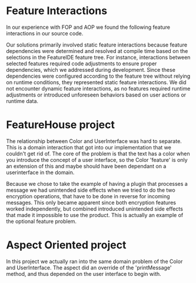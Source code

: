 # Feature Interactions
In our experience with FOP and AOP we found the following feature interactions in our source code.

Our solutions primarily involved static feature interactions because feature dependencies were determined and resolved at compile time based on the selections in the FeatureIDE feature tree. For instance, interactions between selected features required code adjustments to ensure proper dependencies, which we addressed during development. Since these dependencies were configured according to the feature tree without relying on runtime conditions, they represented static feature interactions. We did not encounter dynamic feature interactions, as no features required runtime adjustments or introduced unforeseen behaviors based on user actions or runtime data.

# FeatureHouse project

The relationship between Color and UserInterface was hard to separate. This is a domain interaction that got into our implementation that we couldn't get rid of. The core of the problem is that the text has a color when you introduce the concept of a user interface, so the Color 'feature' is only an extension of this and maybe should have been dependant on a userinterface in the domain.

Because we chose to take the example of having a plugin that processes a message we had unintended side effects when we tried to do the two encryption operations, that have to be done in reverse for incoming messages. This only became apparent since both encryption features worked independently, but combined introduced unintended side effects
that made it impossible to use the product. This is actually an example of the optional feature problem.

# Aspect Oriented project
In this project we actually ran into the same domain problem of the Color and UserInterface. The aspect did an override of the 'printMessage' method, and thus depended on the user interface to begin with.
